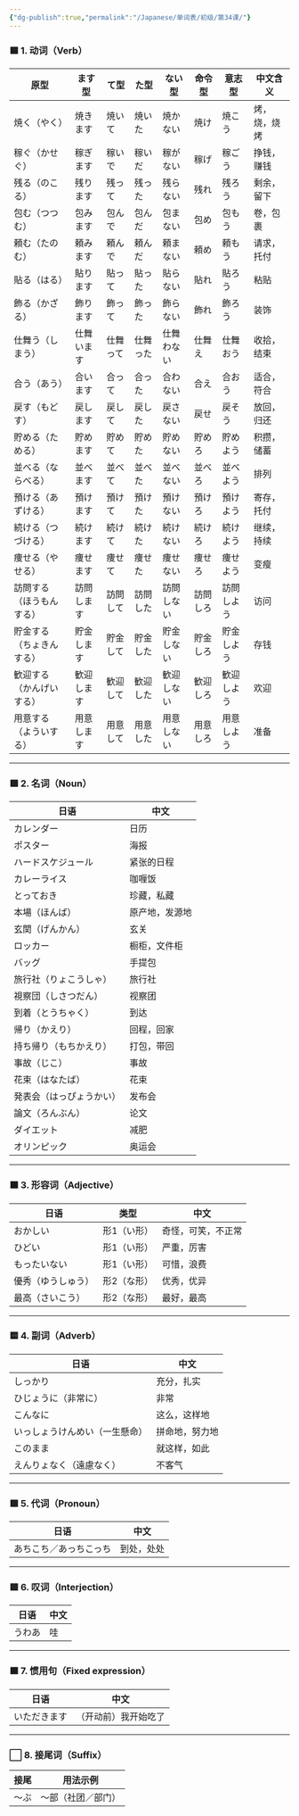 ```yaml
---
{"dg-publish":true,"permalink":"/Japanese/单词表/初级/第34课/"}
---
```


### 🟦 1. 动词（Verb）

|原型|ます型|て型|た型|ない型|命令型|意志型|中文含义|
|---|---|---|---|---|---|---|---|
|焼く（やく）|焼きます|焼いて|焼いた|焼かない|焼け|焼こう|烤，烧，烧烤|
|稼ぐ（かせぐ）|稼ぎます|稼いで|稼いだ|稼がない|稼げ|稼ごう|挣钱，赚钱|
|残る（のこる）|残ります|残って|残った|残らない|残れ|残ろう|剩余，留下|
|包む（つつむ）|包みます|包んで|包んだ|包まない|包め|包もう|卷，包裹|
|頼む（たのむ）|頼みます|頼んで|頼んだ|頼まない|頼め|頼もう|请求，托付|
|貼る（はる）|貼ります|貼って|貼った|貼らない|貼れ|貼ろう|粘贴|
|飾る（かざる）|飾ります|飾って|飾った|飾らない|飾れ|飾ろう|装饰|
|仕舞う（しまう）|仕舞います|仕舞って|仕舞った|仕舞わない|仕舞え|仕舞おう|收拾，结束|
|合う（あう）|合います|合って|合った|合わない|合え|合おう|适合，符合|
|戻す（もどす）|戻します|戻して|戻した|戻さない|戻せ|戻そう|放回，归还|
|貯める（ためる）|貯めます|貯めて|貯めた|貯めない|貯めろ|貯めよう|积攒，储蓄|
|並べる（ならべる）|並べます|並べて|並べた|並べない|並べろ|並べよう|排列|
|預ける（あずける）|預けます|預けて|預けた|預けない|預けろ|預けよう|寄存，托付|
|続ける（つづける）|続けます|続けて|続けた|続けない|続けろ|続けよう|继续，持续|
|痩せる（やせる）|痩せます|痩せて|痩せた|痩せない|痩せろ|痩せよう|变瘦|
|訪問する（ほうもんする）|訪問します|訪問して|訪問した|訪問しない|訪問しろ|訪問しよう|访问|
|貯金する（ちょきんする）|貯金します|貯金して|貯金した|貯金しない|貯金しろ|貯金しよう|存钱|
|歓迎する（かんげいする）|歓迎します|歓迎して|歓迎した|歓迎しない|歓迎しろ|歓迎しよう|欢迎|
|用意する（よういする）|用意します|用意して|用意した|用意しない|用意しろ|用意しよう|准备|

---

### 🟩 2. 名词（Noun）

|日语|中文|
|---|---|
|カレンダー|日历|
|ポスター|海报|
|ハードスケジュール|紧张的日程|
|カレーライス|咖喱饭|
|とっておき|珍藏，私藏|
|本場（ほんば）|原产地，发源地|
|玄関（げんかん）|玄关|
|ロッカー|橱柜，文件柜|
|バッグ|手提包|
|旅行社（りょこうしゃ）|旅行社|
|視察団（しさつだん）|视察团|
|到着（とうちゃく）|到达|
|帰り（かえり）|回程，回家|
|持ち帰り（もちかえり）|打包，带回|
|事故（じこ）|事故|
|花束（はなたば）|花束|
|発表会（はっぴょうかい）|发布会|
|論文（ろんぶん）|论文|
|ダイエット|减肥|
|オリンピック|奥运会|

---

### 🟧 3. 形容词（Adjective）

|日语|类型|中文|
|---|---|---|
|おかしい|形1（い形）|奇怪，可笑，不正常|
|ひどい|形1（い形）|严重，厉害|
|もったいない|形1（い形）|可惜，浪费|
|優秀（ゆうしゅう）|形2（な形）|优秀，优异|
|最高（さいこう）|形2（な形）|最好，最高|

---

### 🟨 4. 副词（Adverb）

|日语|中文|
|---|---|
|しっかり|充分，扎实|
|ひじょうに（非常に）|非常|
|こんなに|这么，这样地|
|いっしょうけんめい（一生懸命）|拼命地，努力地|
|このまま|就这样，如此|
|えんりょなく（遠慮なく）|不客气|

---

### 🟪 5. 代词（Pronoun）

|日语|中文|
|---|---|
|あちこち／あっちこっち|到处，处处|

---

### 🟥 6. 叹词（Interjection）

|日语|中文|
|---|---|
|うわあ|哇|

---

### 🟫 7. 惯用句（Fixed expression）

|日语|中文|
|---|---|
|いただきます|（开动前）我开始吃了|

---

### ⬜ 8. 接尾词（Suffix）

|接尾|用法示例|
|---|---|
|～ぶ|～部（社团／部门）|

